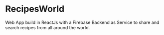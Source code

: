 # RecipesWorld
Web App build in ReactJs with a Firebase Backend as Service to share and search recipes from all around the world.
